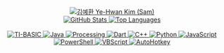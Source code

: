 <div align="center">
  <a href="https://github.com/yehwankim23?tab=repositories">
    <img src="https://capsule-render.vercel.app/api?type=soft&height=100&text=김예환%20Ye-Hwan%20Kim%20(Sam)&fontSize=50&fontAlignY=55&animation=twinkling&color=0d1117&fontColor=c9d1d9" alt="김예환 Ye-Hwan Kim (Sam)" />
  </a>
</div>

<div align="center">
  <a href="https://github.com/yehwankim23?tab=repositories">
    <img src="https://github-readme-stats.vercel.app/api?username=yehwankim23&show_icons=true&count_private=true&line_height=24&title_color=58a6ff&icon_color=8b949e&text_color=c9d1d9&bg_color=0d1117&cache_seconds=1800&custom_title=GitHub%20Stats&border_color=30363d" alt="GitHub Stats" />
  </a>
  <a href="https://github.com/yehwankim23?tab=repositories">
    <img src="https://github-readme-stats.vercel.app/api/top-langs/?username=yehwankim23&card_width=297&title_color=58a6ff&text_color=c9d1d9&bg_color=0d1117&cache_seconds=1800&layout=compact&langs_count=8&custom_title=Top%20Languages&border_color=30363d" alt="Top Languages"/>
  </a>
</div>

<br />

<div align="center">
  <a href="https://github.com/yehwankim23?tab=repositories&language=ti+program">
    <img src="https://img.shields.io/static/v1?label=2014&message=TI-BASIC&color=A0AA87" alt="TI-BASIC"/>
  </a>
  <a href="https://github.com/yehwankim23?tab=repositories&language=java">
    <img src="https://img.shields.io/static/v1?label=2015&message=Java&color=B07219" alt="Java"/>
  </a>
  <a href="https://github.com/yehwankim23?tab=repositories&language=processing">
    <img src="https://img.shields.io/static/v1?label=2018&message=Processing&color=0096D8" alt="Processing"/>
  </a>
  <a href="https://github.com/yehwankim23?tab=repositories&language=dart">
    <img src="https://img.shields.io/static/v1?label=2020&message=Dart&color=00B4AB" alt="Dart"/>
  </a>
  <a href="https://github.com/yehwankim23?tab=repositories&language=c%2B%2B">
    <img src="https://img.shields.io/static/v1?label=2020&message=C%2B%2B&color=F34B7D" alt="C++"/>
  </a>
  <a href="https://github.com/yehwankim23?tab=repositories&language=python">
    <img src="https://img.shields.io/static/v1?label=2021&message=Python&color=3572A5" alt="Python"/>
  </a>
  <a href="https://github.com/yehwankim23?tab=repositories&language=javascript">
    <img src="https://img.shields.io/static/v1?label=2021&message=JavaScript&color=F1E05A" alt="JavaScript"/>
  </a>
  <a href="https://github.com/yehwankim23?tab=repositories&language=powershell">
    <img src="https://img.shields.io/static/v1?label=2021&message=PowerShell&color=012456" alt="PowerShell"/>
  </a>
  <a href="https://github.com/yehwankim23?tab=repositories&language=vbscript">
    <img src="https://img.shields.io/static/v1?label=2021&message=VBScript&color=15DCDC" alt="VBScript"/>
  </a>
  <a href="https://github.com/yehwankim23?tab=repositories&language=autohotkey">
    <img src="https://img.shields.io/static/v1?label=2022&message=AutoHotkey&color=6594B9" alt="AutoHotkey"/>
  </a>
</div>
